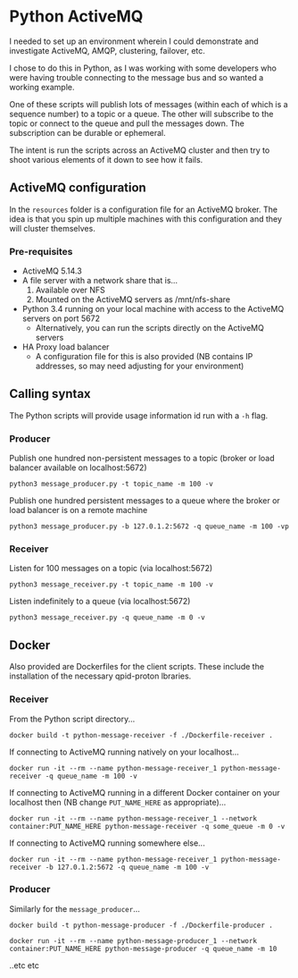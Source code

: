 # Python ActiveMQ

I needed to set up an environment wherein I could demonstrate and investigate ActiveMQ, AMQP, clustering, failover, etc.

I chose to do this in Python, as I was working with some developers who were having trouble connecting to the message bus and so wanted a working example.

One of these scripts will  publish lots of messages (within each of which is a sequence number) to a topic or a queue.  The other will subscribe to the topic or connect to the queue and pull the messages down.  The subscription can be durable or ephemeral.

The intent is run the scripts across an ActiveMQ cluster and then try to shoot various elements of it down to see how it fails.

## ActiveMQ configuration

In the `resources` folder is a configuration file for an ActiveMQ broker.  The idea is that you spin up multiple machines with this configuration and they will cluster themselves.

### Pre-requisites

- ActiveMQ 5.14.3
- A file server with a network share that is...
  1. Available over NFS
  1. Mounted on the ActiveMQ servers as /mnt/nfs-share
- Python 3.4 running on your local machine with access to the ActiveMQ servers on port 5672
  - Alternatively, you can run the scripts directly on the ActiveMQ servers
- HA Proxy load balancer
  - A configuration file for this is also provided (NB contains IP addresses, so may need adjusting for your environment)

## Calling syntax

The Python scripts will provide usage information id run with a `-h` flag.

### Producer

Publish one hundred non-persistent messages to a topic (broker or load balancer available on localhost:5672)

    python3 message_producer.py -t topic_name -m 100 -v

Publish one hundred persistent messages to a queue where the broker or load balancer is on a remote machine

    python3 message_producer.py -b 127.0.1.2:5672 -q queue_name -m 100 -vp

### Receiver

Listen for 100 messages on a topic (via localhost:5672)

    python3 message_receiver.py -t topic_name -m 100 -v

Listen indefinitely to a queue (via localhost:5672)

    python3 message_receiver.py -q queue_name -m 0 -v

## Docker

Also provided are Dockerfiles for the client scripts.  These include the installation of the necessary qpid-proton lbraries.

### Receiver

From the Python script directory...

    docker build -t python-message-receiver -f ./Dockerfile-receiver .

If connecting to ActiveMQ running natively on your localhost...

    docker run -it --rm --name python-message-receiver_1 python-message-receiver -q queue_name -m 100 -v

If connecting to ActiveMQ running in a different Docker container on your localhost then (NB change `PUT_NAME_HERE` as appropriate)...

    docker run -it --rm --name python-message-receiver_1 --network container:PUT_NAME_HERE python-message-receiver -q some_queue -m 0 -v

If connecting to ActiveMQ running somewhere else...

    docker run -it --rm --name python-message-receiver_1 python-message-receiver -b 127.0.1.2:5672 -q queue_name -m 100 -v

### Producer

Similarly for the `message_producer`...

    docker build -t python-message-producer -f ./Dockerfile-producer .

    docker run -it --rm --name python-message-producer_1 --network container:PUT_NAME_HERE python-message-producer -q queue_name -m 10

..etc etc
